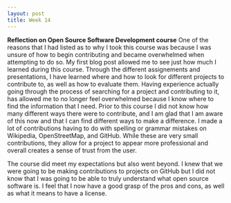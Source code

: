 ```yaml
---
layout: post
title: Week 14
---
```


**Reflection on Open Source Software Development course**
One of the reasons that I had listed as to why I took this course was because I was unsure of how to begin contributing and became overwhelmed when attempting to do so. My first blog post allowed me to see just how much I learned during this course. Through the different assignements and presentations, I have learned where and how to look for different projects to contribute to, as well as how to evaluate them. Having experience actually going through the process of searching for a project and contributing to it, has allowed me to no longer feel overwhelmed because I know where to find the information that I need. Prior to this course I did not know how many different ways there were to contribute, and I am glad that I am aware of this now and that I can find different ways to make a difference. I made a lot of contributions having to do with spelling or grammar mistakes on Wikipedia, OpenStreetMap, and GitHub. While these are very small contributions, they allow for a project to appear more professional and overall creates a sense of trust from the user.  

The course did meet my expectations but also went beyond. I knew that we were going to be making contributions to projects on GitHub but I did not know that I was going to be able to truly understand what open source software is. I feel that I now have a good grasp of the pros and cons, as well as what it means to have a license. 
